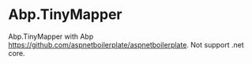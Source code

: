 # Abp.TinyMapper
Abp.TinyMapper with Abp https://github.com/aspnetboilerplate/aspnetboilerplate.
Not support .net core.
